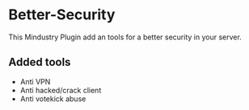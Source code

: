 # Better-Security
This Mindustry Plugin add an tools for a better security in your server.

## Added tools
* Anti VPN
* Anti hacked/crack client
* Anti votekick abuse
